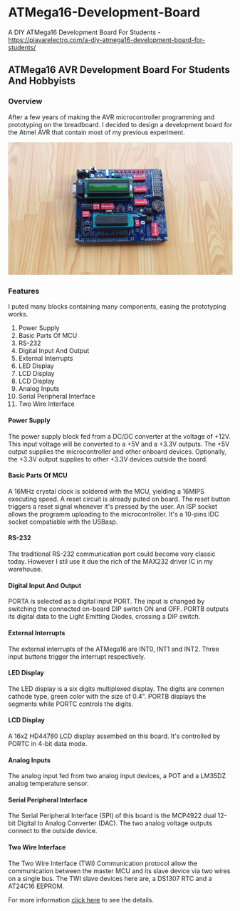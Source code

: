 # ATMega16-Development-Board
A DIY ATMega16 Development Board For Students - https://piavarelectro.com/a-diy-atmega16-development-board-for-students/
## ATMega16 AVR Development Board For Students And Hobbyists
### Overview 
After a few years of making the AVR microcontroller programming and prototyping on the breadboard. I decided to design a development board for the Atmel AVR that contain most of my previous experiment.

[![The completed assembling of the ATMega16 development board](https://github.com/piavarelectro/ATMega16-Development-Board/blob/main/20201101_171200.jpg "The completed assembling of the ATMega16 development board")](https://piavarelectro.com/a-diy-atmega16-development-board-for-students/ "The completed assembling of the ATMega16 development board")

### Features
I puted many blocks containing many components, easing the prototyping works.
1. Power Supply
2. Basic Parts Of MCU
3. RS-232
4. Digital Input And Output
5. External Interrupts
6. LED Display
7. LCD Display
8. LCD Display
9. Analog Inputs
10. Serial Peripheral Interface
11. Two Wire Interface

#### Power Supply
The power supply block fed from a DC/DC converter at the voltage of +12V. This input voltage will be converted to a +5V and a +3.3V outputs.
The +5V output supplies the microcontroller and other onboard devices. Optionally, the +3.3V output supplies to other +3.3V devices outside the board.
#### Basic Parts Of MCU
A 16MHz crystal clock is soldered with the MCU, yielding a 16MIPS executing speed. A reset circuit is already puted on board. The reset button triggers a reset signal whenever it's pressed by the user. An ISP socket allows the programm uploading to the microcontroller. It's a 10-pins  IDC socket compatiable with the USBasp.
#### RS-232
The traditional RS-232 communication port could become very classic today. However I stil use it due the rich of the MAX232 driver IC in my warehouse.
#### Digital Input And Output
PORTA is selected as a digital input PORT. The input is changed by switching the connected on-board DIP switch ON and OFF.
PORTB outputs its digital data to the Light Emitting Diodes, crossing a DIP switch.
#### External Interrupts
The external interrupts of the ATMega16 are INT0, INT1 and INT2. Three input buttons trigger the interrupt respectively.
#### LED Display
The LED display is a six digits multiplexed display. The digits are common cathode type, green color with the size of 0.4". PORTB displays the segments while PORTC controls the digits.
#### LCD Display
A 16x2 HD44780 LCD display assembed on this board. It's controlled by PORTC in 4-bit data mode.
#### Analog Inputs
The analog input fed from two analog input devices, a POT and a LM35DZ analog temperature sensor.
#### Serial Peripheral Interface
The Serial Peripheral Interface (SPI) of this board is the MCP4922 dual 12-bit  Digital to Analog Converter (DAC). The two analog voltage outputs connect to the outside device.
#### Two Wire Interface
The Two Wire Interface (TWI) Communication protocol allow the communication between the master MCU and its slave device via two wires on a single bus. The TWI slave devices here are, a DS1307 RTC and a AT24C16 EEPROM.

For more information [click here](https://piavarelectro.com/a-diy-atmega16-development-board-for-students/ "click here") to see the details.

